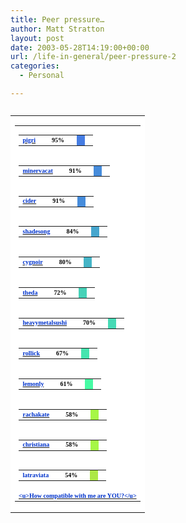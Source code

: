 ```yaml
---
title: Peer pressure…
author: Matt Stratton
layout: post
date: 2003-05-28T14:19:00+00:00
url: /life-in-general/peer-pressure-2
categories:
  - Personal

---
```

<pre><table BORDER="0" STYLE="auto" CELLSPACING="0" CELLPADDING="0">
  <tr>
    <td BGCOLOR="#FFFFFF" STYLE="0px">
      <table BORDER="0" STYLE="0px">
        <tr>
          <td STYLE="0px">
            <table border="0" CELLSPACING="0" CELLPADDING="0" STYLE="0px">
              <tr>
                <td STYLE="120px">
                  <b><a target="_new" HREF="https://www.livejournal.com/users/pigri/"><font FACE="Verdana" SIZE="1" COLOR="#0033CC">pigri</font></a></b>
                </td>
                		
                
                <td STYLE="20px">
                  
                </td>
                		
                
                <td STYLE="40px">
                  <font FACE="Verdana" SIZE="1" COLOR="#000000"><b>95%</b></font>
                </td>
                		
                
                <td STYLE="5px">
                  
                </td>
                		
                
                <td BGCOLOR="#467DE3" STYLE="190px">
                  
                </td>
                		
                
                <td BGCOLOR="white" STYLE="30px">
                  
                </td>
                	
              </tr>
              	
            </table>
            	
          </td>
          
        </tr>
        
        
        <tr>
          <td STYLE="0px">
            <table border="0" CELLSPACING="0" CELLPADDING="0" STYLE="0px">
              <tr>
                <td STYLE="120px">
                  <b><a target="_new" HREF="https://www.livejournal.com/users/minervacat/"><font FACE="Verdana" SIZE="1" COLOR="#0033CC">minervacat</font></a></b>
                </td>
                		
                
                <td STYLE="20px">
                  
                </td>
                		
                
                <td STYLE="40px">
                  <font FACE="Verdana" SIZE="1" COLOR="#000000"><b>91%</b></font>
                </td>
                		
                
                <td STYLE="5px">
                  
                </td>
                		
                
                <td BGCOLOR="#468CDB" STYLE="182px">
                  
                </td>
                		
                
                <td BGCOLOR="white" STYLE="38px">
                  
                </td>
                	
              </tr>
              	
            </table>
            	
          </td>
          
        </tr>
        
        
        <tr>
          <td STYLE="0px">
            <table border="0" CELLSPACING="0" CELLPADDING="0" STYLE="0px">
              <tr>
                <td STYLE="120px">
                  <b><a target="_new" HREF="https://www.livejournal.com/users/cider/"><font FACE="Verdana" SIZE="1" COLOR="#0033CC">cider</font></a></b>
                </td>
                		
                
                <td STYLE="20px">
                  
                </td>
                		
                
                <td STYLE="40px">
                  <font FACE="Verdana" SIZE="1" COLOR="#000000"><b>91%</b></font>
                </td>
                		
                
                <td STYLE="5px">
                  
                </td>
                		
                
                <td BGCOLOR="#468CDB" STYLE="182px">
                  
                </td>
                		
                
                <td BGCOLOR="white" STYLE="38px">
                  
                </td>
                	
              </tr>
              	
            </table>
            	
          </td>
          
        </tr>
        
        
        <tr>
          <td STYLE="0px">
            <table border="0" CELLSPACING="0" CELLPADDING="0" STYLE="0px">
              <tr>
                <td STYLE="120px">
                  <b><a target="_new" HREF="https://www.livejournal.com/users/shadesong/"><font FACE="Verdana" SIZE="1" COLOR="#0033CC">shadesong</font></a></b>
                </td>
                		
                
                <td STYLE="20px">
                  
                </td>
                		
                
                <td STYLE="40px">
                  <font FACE="Verdana" SIZE="1" COLOR="#000000"><b>84%</b></font>
                </td>
                		
                
                <td STYLE="5px">
                  
                </td>
                		
                
                <td BGCOLOR="#46A6CE" STYLE="168px">
                  
                </td>
                		
                
                <td BGCOLOR="white" STYLE="52px">
                  
                </td>
                	
              </tr>
              	
            </table>
            	
          </td>
          
        </tr>
        
        
        <tr>
          <td STYLE="0px">
            <table border="0" CELLSPACING="0" CELLPADDING="0" STYLE="0px">
              <tr>
                <td STYLE="120px">
                  <b><a target="_new" HREF="https://www.livejournal.com/users/cygnoir/"><font FACE="Verdana" SIZE="1" COLOR="#0033CC">cygnoir</font></a></b>
                </td>
                		
                
                <td STYLE="20px">
                  
                </td>
                		
                
                <td STYLE="40px">
                  <font FACE="Verdana" SIZE="1" COLOR="#000000"><b>80%</b></font>
                </td>
                		
                
                <td STYLE="5px">
                  
                </td>
                		
                
                <td BGCOLOR="#46B5C7" STYLE="160px">
                  
                </td>
                		
                
                <td BGCOLOR="white" STYLE="60px">
                  
                </td>
                	
              </tr>
              	
            </table>
            	
          </td>
          
        </tr>
        
        
        <tr>
          <td STYLE="0px">
            <table border="0" CELLSPACING="0" CELLPADDING="0" STYLE="0px">
              <tr>
                <td STYLE="120px">
                  <b><a target="_new" HREF="https://www.livejournal.com/users/theda/"><font FACE="Verdana" SIZE="1" COLOR="#0033CC">theda</font></a></b>
                </td>
                		
                
                <td STYLE="20px">
                  
                </td>
                		
                
                <td STYLE="40px">
                  <font FACE="Verdana" SIZE="1" COLOR="#000000"><b>72%</b></font>
                </td>
                		
                
                <td STYLE="5px">
                  
                </td>
                		
                
                <td BGCOLOR="#46D2B8" STYLE="144px">
                  
                </td>
                		
                
                <td BGCOLOR="white" STYLE="76px">
                  
                </td>
                	
              </tr>
              	
            </table>
            	
          </td>
          
        </tr>
        
        
        <tr>
          <td STYLE="0px">
            <table border="0" CELLSPACING="0" CELLPADDING="0" STYLE="0px">
              <tr>
                <td STYLE="120px">
                  <b><a target="_new" HREF="https://www.livejournal.com/users/heavymetalsushi/"><font FACE="Verdana" SIZE="1" COLOR="#0033CC">heavymetalsushi</font></a></b>
                </td>
                		
                
                <td STYLE="20px">
                  
                </td>
                		
                
                <td STYLE="40px">
                  <font FACE="Verdana" SIZE="1" COLOR="#000000"><b>70%</b></font>
                </td>
                		
                
                <td STYLE="5px">
                  
                </td>
                		
                
                <td BGCOLOR="#46DAB5" STYLE="140px">
                  
                </td>
                		
                
                <td BGCOLOR="white" STYLE="80px">
                  
                </td>
                	
              </tr>
              	
            </table>
            	
          </td>
          
        </tr>
        
        
        <tr>
          <td STYLE="0px">
            <table border="0" CELLSPACING="0" CELLPADDING="0" STYLE="0px">
              <tr>
                <td STYLE="120px">
                  <b><a target="_new" HREF="https://www.livejournal.com/users/rollick/"><font FACE="Verdana" SIZE="1" COLOR="#0033CC">rollick</font></a></b>
                </td>
                		
                
                <td STYLE="20px">
                  
                </td>
                		
                
                <td STYLE="40px">
                  <font FACE="Verdana" SIZE="1" COLOR="#000000"><b>67%</b></font>
                </td>
                		
                
                <td STYLE="5px">
                  
                </td>
                		
                
                <td BGCOLOR="#46E5AF" STYLE="134px">
                  
                </td>
                		
                
                <td BGCOLOR="white" STYLE="86px">
                  
                </td>
                	
              </tr>
              	
            </table>
            	
          </td>
          
        </tr>
        
        
        <tr>
          <td STYLE="0px">
            <table border="0" CELLSPACING="0" CELLPADDING="0" STYLE="0px">
              <tr>
                <td STYLE="120px">
                  <b><a target="_new" HREF="https://www.livejournal.com/users/lemonly/"><font FACE="Verdana" SIZE="1" COLOR="#0033CC">lemonly</font></a></b>
                </td>
                		
                
                <td STYLE="20px">
                  
                </td>
                		
                
                <td STYLE="40px">
                  <font FACE="Verdana" SIZE="1" COLOR="#000000"><b>61%</b></font>
                </td>
                		
                
                <td STYLE="5px">
                  
                </td>
                		
                
                <td BGCOLOR="#46FBA4" STYLE="122px">
                  
                </td>
                		
                
                <td BGCOLOR="white" STYLE="98px">
                  
                </td>
                	
              </tr>
              	
            </table>
            	
          </td>
          
        </tr>
        
        
        <tr>
          <td STYLE="0px">
            <table border="0" CELLSPACING="0" CELLPADDING="0" STYLE="0px">
              <tr>
                <td STYLE="120px">
                  <b><a target="_new" HREF="https://www.livejournal.com/users/rachakate/"><font FACE="Verdana" SIZE="1" COLOR="#0033CC">rachakate</font></a></b>
                </td>
                		
                
                <td STYLE="20px">
                  
                </td>
                		
                
                <td STYLE="40px">
                  <font FACE="Verdana" SIZE="1" COLOR="#000000"><b>58%</b></font>
                </td>
                		
                
                <td STYLE="5px">
                  
                </td>
                		
                
                <td BGCOLOR="#A6F746" STYLE="116px">
                  
                </td>
                		
                
                <td BGCOLOR="white" STYLE="104px">
                  
                </td>
                	
              </tr>
              	
            </table>
            	
          </td>
          
        </tr>
        
        
        <tr>
          <td STYLE="0px">
            <table border="0" CELLSPACING="0" CELLPADDING="0" STYLE="0px">
              <tr>
                <td STYLE="120px">
                  <b><a target="_new" HREF="https://www.livejournal.com/users/christiana/"><font FACE="Verdana" SIZE="1" COLOR="#0033CC">christiana</font></a></b>
                </td>
                		
                
                <td STYLE="20px">
                  
                </td>
                		
                
                <td STYLE="40px">
                  <font FACE="Verdana" SIZE="1" COLOR="#000000"><b>58%</b></font>
                </td>
                		
                
                <td STYLE="5px">
                  
                </td>
                		
                
                <td BGCOLOR="#A6F746" STYLE="116px">
                  
                </td>
                		
                
                <td BGCOLOR="white" STYLE="104px">
                  
                </td>
                	
              </tr>
              	
            </table>
            	
          </td>
          
        </tr>
        
        
        <tr>
          <td STYLE="0px">
            <table border="0" CELLSPACING="0" CELLPADDING="0" STYLE="0px">
              <tr>
                <td STYLE="120px">
                  <b><font FACE="Verdana" SIZE="1" COLOR="#0033CC">latraviata</font></b>
                </td>
                		
                
                <td STYLE="20px">
                  
                </td>
                		
                
                <td STYLE="40px">
                  <font FACE="Verdana" SIZE="1" COLOR="#000000"><b>54%</b></font>
                </td>
                		
                
                <td STYLE="5px">
                  
                </td>
                		
                
                <td BGCOLOR="#ADE846" STYLE="108px">
                  
                </td>
                		
                
                <td BGCOLOR="white" STYLE="112px">
                  
                </td>
                	
              </tr>
              	
            </table>
            	
          </td>
          
        </tr>
        
        
        <tr>
          <td colspan="6" ALIGN="center" BGCOLOR="#FFFFFF" STYLE="center">
            <b><a target="_new" HREF="https://www.ljmatch.com/index.php?r=oJ1gw3m8jsVHrqT6S+0O+katz5UHjvDN"><font FACE="Verdana" SIZE="1" COLOR="#0033CC">&lt;u>How compatible with me are YOU?&lt;/u></font></a></b>
          </td>
        </tr>
        
      </table>
      
    </td>
  </tr>
  
</table>
</pre>